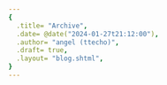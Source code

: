 ```yaml
---
{
  .title= "Archive",
  .date= @date("2024-01-27t21:12:00"),
  .author= "angel (ttecho)",
  .draft= true,
  .layout= "blog.shtml",
}  
--- 
```

